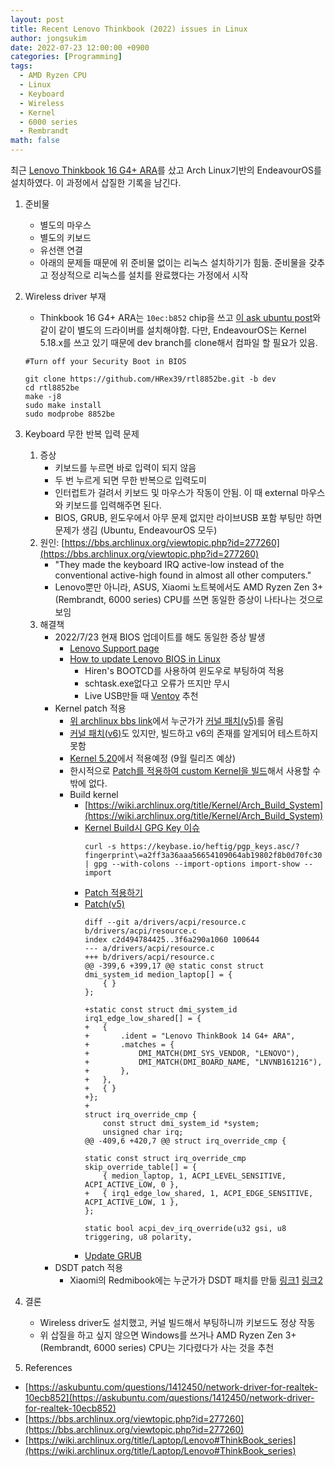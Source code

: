 ```yaml
---
layout: post
title: Recent Lenovo Thinkbook (2022) issues in Linux
author: jongsukim
date: 2022-07-23 12:00:00 +0900
categories: [Programming]
tags:
  - AMD Ryzen CPU
  - Linux
  - Keyboard
  - Wireless
  - Kernel
  - 6000 series
  - Rembrandt
math: false
---
```


최근 [Lenovo Thinkbook 16 G4+ ARA](https://psref.lenovo.com/Product/ThinkBook/ThinkBook_16_G4plus_ARA)를 샀고
Arch Linux기반의 EndeavourOS를 설치하였다. 이 과정에서 삽질한 기록을 남긴다.

1. 준비물
    * 별도의 마우스
    * 별도의 키보드
    * 유선랜 연결
    * 아래의 문제들 때문에 위 준비물 없이는 리눅스 설치하기가 힘듦. 준비물을 갖추고 정상적으로 리눅스를 설치를 완료했다는 가정에서 시작

2. Wireless driver 부재
    * Thinkbook 16 G4+ ARA는 `10ec:b852` chip을 쓰고 [이 ask ubuntu post](https://askubuntu.com/questions/1412450/network-driver-for-realtek-10ecb852)와 같이 같이 별도의 드라이버를 설치해야함. 다만, EndeavourOS는 Kernel 5.18.x를 쓰고 있기 때문에 dev branch를 clone해서 컴파일 할 필요가 있음.

    ```
    #Turn off your Security Boot in BIOS

    git clone https://github.com/HRex39/rtl8852be.git -b dev
    cd rtl8852be
    make -j8
    sudo make install
    sudo modprobe 8852be
    ```

3. Keyboard 무한 반복 입력 문제
    1. 증상
        * 키보드를 누르면 바로 입력이 되지 않음
        * 두 번 누르게 되면 무한 반복으로 입력도미
        * 인터럽트가 걸려서 키보드 및 마우스가 작동이 안됨. 이 때 external 마우스와 키보드를 입력해주면 된다.
        * BIOS, GRUB, 윈도우에서 아무 문제 없지만 라이브USB 포함 부팅만 하면 문제가 생김 (Ubuntu, EndeavourOS 모두)
    2. 원인: [https://bbs.archlinux.org/viewtopic.php?id=277260](https://bbs.archlinux.org/viewtopic.php?id=277260)
        * "They made the keyboard IRQ active-low instead of the conventional active-high found in almost all other computers."
        * Lenovo뿐만 아니라, ASUS, Xiaomi 노트북에서도 AMD Ryzen Zen 3+ (Rembrandt, 6000 series) CPU를 쓰면 동일한 증상이 나타나는 것으로 보임
    3. 해결책
        * 2022/7/23 현재 BIOS 업데이트를 해도 동일한 증상 발생
            * [Lenovo Support page](https://pcsupport.lenovo.com/us/en/products/laptops-and-netbooks/thinkbook-series/thinkbook-16-g4-ara/21d1/downloads/driver-list/component?name=BIOS%2FUEFI)
            * [How to update Lenovo BIOS in Linux](https://lucraymond.net/2021/08/16/update-a-lenovo-laptop-firmware-when-you-run-linux/)
                * Hiren's BOOTCD를 사용하여 윈도우로 부팅하여 적용
                * schtask.exe없다고 오류가 뜨지만 무시
                * Live USB만들 때 [Ventoy](https://www.ventoy.net/en/index.html) 추천
        * Kernel patch 적용
            * [위 archlinux bbs link](https://bbs.archlinux.org/viewtopic.php?id=277260)에서 누군가가 [커널 패치(v5)](https://patchwork.kernel.org/project/linux-acpi/patch/20220618133712.8788-1-gch981213@gmail.com/)를 올림
            * [커널 패치(v6)](https://patchwork.kernel.org/project/linux-acpi/patch/20220712020058.90374-1-gch981213@gmail.com/)도 있지만, 빌드하고 v6의 존재를 알게되어 테스트하지 못함
            * [Kernel 5.20](https://lore.kernel.org/all/CAJZ5v0isLQVX3EqsokFthY5ka=V4Vse9T52s3EGSv41FKM1iGw@mail.gmail.com/)에서 적용예정 (9월 릴리즈 예상)
            * 한시적으로 [Patch를 적용하여 custom Kernel을 빌드](https://www.kernel.org/doc/html/v4.10/process/applying-patches.html#what-is-a-patch)해서 사용할 수 밖에 없다.
            * Build kernel
                * [https://wiki.archlinux.org/title/Kernel/Arch_Build_System](https://wiki.archlinux.org/title/Kernel/Arch_Build_System)
                * [Kernel Build시 GPG Key 이슈](https://bbs.archlinux.org/viewtopic.php?id=255968)
                    ```
                    curl -s https://keybase.io/heftig/pgp_keys.asc/?fingerprint\=a2ff3a36aaa56654109064ab19802f8b0d70fc30 | gpg --with-colons --import-options import-show --import
                    ```
                * [Patch 적용하기](https://wiki.archlinux.org/title/Patching_packages)
                * [Patch(v5)](https://patchwork.kernel.org/project/linux-acpi/patch/20220618133712.8788-1-gch981213@gmail.com/)
                    ```
                    diff --git a/drivers/acpi/resource.c b/drivers/acpi/resource.c
                    index c2d494784425..3f6a290a1060 100644
                    --- a/drivers/acpi/resource.c
                    +++ b/drivers/acpi/resource.c
                    @@ -399,6 +399,17 @@ static const struct dmi_system_id medion_laptop[] = {
                        { }
                    };

                    +static const struct dmi_system_id irq1_edge_low_shared[] = {
                    +	{
                    +		.ident = "Lenovo ThinkBook 14 G4+ ARA",
                    +		.matches = {
                    +			DMI_MATCH(DMI_SYS_VENDOR, "LENOVO"),
                    +			DMI_MATCH(DMI_BOARD_NAME, "LNVNB161216"),
                    +		},
                    +	},
                    +	{ }
                    +};
                    +
                    struct irq_override_cmp {
                        const struct dmi_system_id *system;
                        unsigned char irq;
                    @@ -409,6 +420,7 @@ struct irq_override_cmp {

                    static const struct irq_override_cmp skip_override_table[] = {
                        { medion_laptop, 1, ACPI_LEVEL_SENSITIVE, ACPI_ACTIVE_LOW, 0 },
                    +	{ irq1_edge_low_shared, 1, ACPI_EDGE_SENSITIVE, ACPI_ACTIVE_LOW, 1 },
                    };

                    static bool acpi_dev_irq_override(u32 gsi, u8 triggering, u8 polarity,

                    ```
                * [Update GRUB](https://linuxhint.com/update_grub_arch_linux-2/)
        * DSDT patch 적용
            * Xiaomi의 Redmibook에는 누군가가 DSDT 패치를 만듦 [링크1](https://zhuanlan.zhihu.com/p/530643928) [링크2](https://github.com/vrolife/modern_laptop)

4. 결론
    * Wireless driver도 설치했고, 커널 빌드해서 부팅하니까 키보드도 정상 작동
    * 위 삽질을 하고 싶지 않으면 Windows를 쓰거나 AMD Ryzen Zen 3+ (Rembrandt, 6000 series) CPU는 기다렸다가 사는 것을 추천

5. References
* [https://askubuntu.com/questions/1412450/network-driver-for-realtek-10ecb852](https://askubuntu.com/questions/1412450/network-driver-for-realtek-10ecb852)
* [https://bbs.archlinux.org/viewtopic.php?id=277260](https://bbs.archlinux.org/viewtopic.php?id=277260)
* [https://wiki.archlinux.org/title/Laptop/Lenovo#ThinkBook_series](https://wiki.archlinux.org/title/Laptop/Lenovo#ThinkBook_series)



